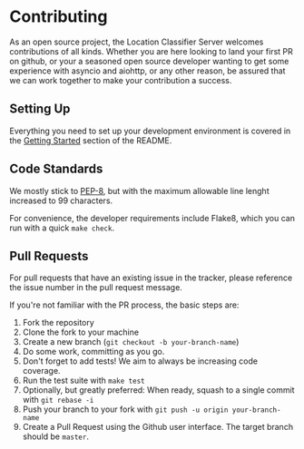 # Contributing

As an open source project, the Location Classifier Server welcomes
contributions of all kinds. Whether you are here looking to land your
first PR on github, or your a seasoned open source developer wanting to
get some experience with asyncio and aiohttp, or any other reason, be assured
that we can work together to make your contribution a success.

## Setting Up

Everything you need to set up your development environment is covered in 
the [Getting Started](https://github.com/chrislawlor/classify-server#getting-started) section of
the README.

## Code Standards

We mostly stick to [PEP-8](https://www.python.org/dev/peps/pep-0008/), but
with the maximum allowable line lenght increased to 99 characters.

For convenience, the developer requirements include Flake8, which you
can run with a quick `make check`.

## Pull Requests

For pull requests that have an existing issue in the tracker, please
reference the issue number in the pull request message.

If you're not familiar with the PR process, the basic steps are:

1. Fork the repository
1. Clone the fork to your machine
1. Create a new branch (`git checkout -b your-branch-name`)
1. Do some work, committing as you go.
1. Don't forget to add tests! We aim to always be increasing code coverage.
1. Run the test suite with `make test`
1. Optionally, but greatly preferred: When ready, squash to a single commit
   with `git rebase -i`
1. Push your branch to your fork with `git push -u origin your-branch-name`
1. Create a Pull Request using the Github user interface. The target branch
   should be `master`.



